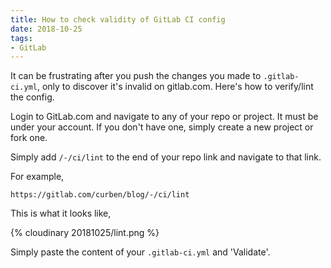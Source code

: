 ```yaml
---
title: How to check validity of GitLab CI config
date: 2018-10-25
tags:
- GitLab
---
```

It can be frustrating after you push the changes you made to `.gitlab-ci.yml`, only to discover it's invalid on gitlab.com. Here's how to verify/lint the config.

<!-- more -->

Login to GitLab.com and navigate to any of your repo or project. It must be under your account. If you don't have one, simply create a new project or fork one.

Simply add `/-/ci/lint` to the end of your repo link and navigate to that link.

For example,

```
https://gitlab.com/curben/blog/-/ci/lint
```

This is what it looks like,

{% cloudinary 20181025/lint.png %}

Simply paste the content of your `.gitlab-ci.yml` and 'Validate'.
